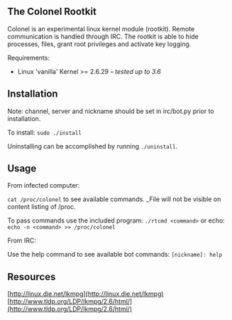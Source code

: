 ## The Colonel Rootkit
Colonel is an experimental linux kernel module (rootkit). Remote communication is handled through IRC. The rootkit is able to hide processes, files, grant root privileges and activate key logging.

Requirements:

- Linux 'vanilla' Kernel >= 2.6.29 _– tested up to 3.6_


## Installation
Note: channel, server and nickname should be set in irc/bot.py prior to installation.

To install: `sudo ./install`

Uninstalling can be accomplished by running `./uninstall`.

## Usage
From infected computer:

`cat /proc/colonel` to see available commands. _File will not be visible on content listing of /proc. 

To pass commands use the included program: `./rtcmd <command>` 
or echo: `echo -n <command> >> /proc/colonel`


From IRC:

Use the help command to see available bot commands: `[nickname]: help`


## Resources
[http://linux.die.net/lkmpg](http://linux.die.net/lkmpg)
[http://www.tldp.org/LDP/lkmpg/2.6/html/](http://www.tldp.org/LDP/lkmpg/2.6/html/)
